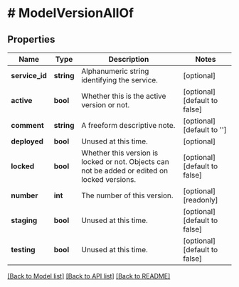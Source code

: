 # # ModelVersionAllOf

## Properties

Name | Type | Description | Notes
------------ | ------------- | ------------- | -------------
**service_id** | **string** | Alphanumeric string identifying the service. | [optional]
**active** | **bool** | Whether this is the active version or not. | [optional] [default to false]
**comment** | **string** | A freeform descriptive note. | [optional] [default to '']
**deployed** | **bool** | Unused at this time. | [optional]
**locked** | **bool** | Whether this version is locked or not. Objects can not be added or edited on locked versions. | [optional] [default to false]
**number** | **int** | The number of this version. | [optional] [readonly]
**staging** | **bool** | Unused at this time. | [optional] [default to false]
**testing** | **bool** | Unused at this time. | [optional] [default to false]

[[Back to Model list]](../../README.md#models) [[Back to API list]](../../README.md#endpoints) [[Back to README]](../../README.md)
